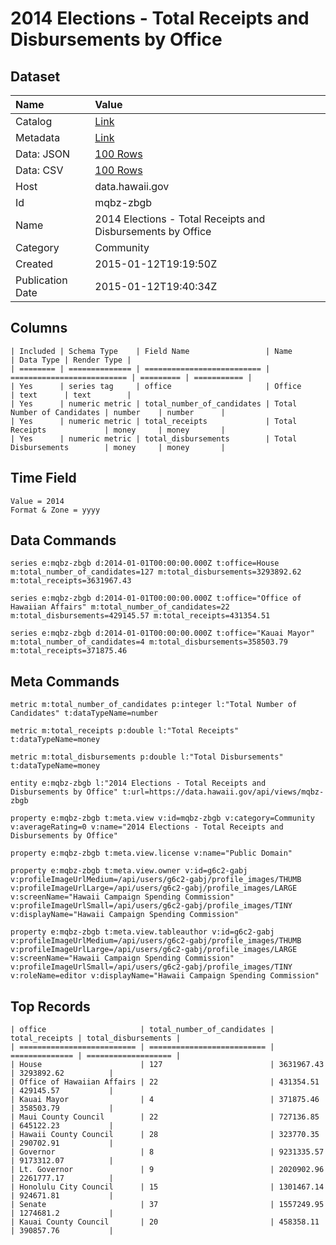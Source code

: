 # 2014 Elections - Total Receipts and Disbursements by Office

## Dataset

| Name | Value |
| :--- | :---- |
| Catalog | [Link](https://catalog.data.gov/dataset/2014-elections-total-receipts-and-disbursements-by-office-608db) |
| Metadata | [Link](https://data.hawaii.gov/api/views/mqbz-zbgb) |
| Data: JSON | [100 Rows](https://data.hawaii.gov/api/views/mqbz-zbgb/rows.json?max_rows=100) |
| Data: CSV | [100 Rows](https://data.hawaii.gov/api/views/mqbz-zbgb/rows.csv?max_rows=100) |
| Host | data.hawaii.gov |
| Id | mqbz-zbgb |
| Name | 2014 Elections - Total Receipts and Disbursements by Office |
| Category | Community |
| Created | 2015-01-12T19:19:50Z |
| Publication Date | 2015-01-12T19:40:34Z |

## Columns

```ls
| Included | Schema Type    | Field Name                 | Name                       | Data Type | Render Type |
| ======== | ============== | ========================== | ========================== | ========= | =========== |
| Yes      | series tag     | office                     | Office                     | text      | text        |
| Yes      | numeric metric | total_number_of_candidates | Total Number of Candidates | number    | number      |
| Yes      | numeric metric | total_receipts             | Total Receipts             | money     | money       |
| Yes      | numeric metric | total_disbursements        | Total Disbursements        | money     | money       |
```

## Time Field

```ls
Value = 2014
Format & Zone = yyyy
```

## Data Commands

```ls
series e:mqbz-zbgb d:2014-01-01T00:00:00.000Z t:office=House m:total_number_of_candidates=127 m:total_disbursements=3293892.62 m:total_receipts=3631967.43

series e:mqbz-zbgb d:2014-01-01T00:00:00.000Z t:office="Office of Hawaiian Affairs" m:total_number_of_candidates=22 m:total_disbursements=429145.57 m:total_receipts=431354.51

series e:mqbz-zbgb d:2014-01-01T00:00:00.000Z t:office="Kauai Mayor" m:total_number_of_candidates=4 m:total_disbursements=358503.79 m:total_receipts=371875.46
```

## Meta Commands

```ls
metric m:total_number_of_candidates p:integer l:"Total Number of Candidates" t:dataTypeName=number

metric m:total_receipts p:double l:"Total Receipts" t:dataTypeName=money

metric m:total_disbursements p:double l:"Total Disbursements" t:dataTypeName=money

entity e:mqbz-zbgb l:"2014 Elections - Total Receipts and Disbursements by Office" t:url=https://data.hawaii.gov/api/views/mqbz-zbgb

property e:mqbz-zbgb t:meta.view v:id=mqbz-zbgb v:category=Community v:averageRating=0 v:name="2014 Elections - Total Receipts and Disbursements by Office"

property e:mqbz-zbgb t:meta.view.license v:name="Public Domain"

property e:mqbz-zbgb t:meta.view.owner v:id=g6c2-gabj v:profileImageUrlMedium=/api/users/g6c2-gabj/profile_images/THUMB v:profileImageUrlLarge=/api/users/g6c2-gabj/profile_images/LARGE v:screenName="Hawaii Campaign Spending Commission" v:profileImageUrlSmall=/api/users/g6c2-gabj/profile_images/TINY v:displayName="Hawaii Campaign Spending Commission"

property e:mqbz-zbgb t:meta.view.tableauthor v:id=g6c2-gabj v:profileImageUrlMedium=/api/users/g6c2-gabj/profile_images/THUMB v:profileImageUrlLarge=/api/users/g6c2-gabj/profile_images/LARGE v:screenName="Hawaii Campaign Spending Commission" v:profileImageUrlSmall=/api/users/g6c2-gabj/profile_images/TINY v:roleName=editor v:displayName="Hawaii Campaign Spending Commission"
```

## Top Records

```ls
| office                     | total_number_of_candidates | total_receipts | total_disbursements | 
| ========================== | ========================== | ============== | =================== | 
| House                      | 127                        | 3631967.43     | 3293892.62          | 
| Office of Hawaiian Affairs | 22                         | 431354.51      | 429145.57           | 
| Kauai Mayor                | 4                          | 371875.46      | 358503.79           | 
| Maui County Council        | 22                         | 727136.85      | 645122.23           | 
| Hawaii County Council      | 28                         | 323770.35      | 290702.91           | 
| Governor                   | 8                          | 9231335.57     | 9173312.07          | 
| Lt. Governor               | 9                          | 2020902.96     | 2261777.17          | 
| Honolulu City Council      | 15                         | 1301467.14     | 924671.81           | 
| Senate                     | 37                         | 1557249.95     | 1274681.2           | 
| Kauai County Council       | 20                         | 458358.11      | 390857.76           | 
```